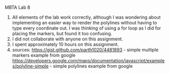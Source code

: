 MBTA Lab 8
1. All elements of the lab work correctly, although I was wondering about implementing an easier way to render the polylines without having to type every coordinate out. I was thinking of using a for loop as I did for placing the markers, but found it too confusing. 
2. I did not collaborate with anyone on this assignment.
3. I spent approximately 10 hours on this assignment.
4. sources: 
https://gist.github.com/parth1020/4481893 - simple multiple markers example from google 
https://developers.google.com/maps/documentation/javascript/examples/polyline-simple - simple polylines example from google 